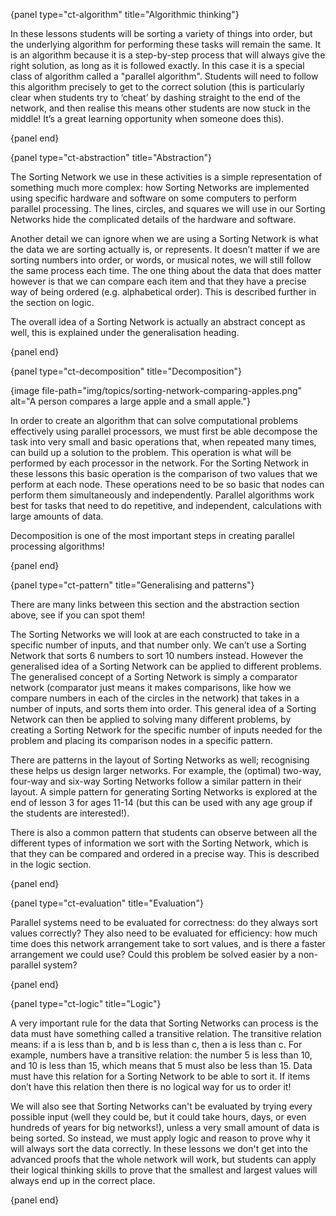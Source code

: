 {panel type="ct-algorithm" title="Algorithmic thinking"}

In these lessons students will be sorting a variety of things into order, but the underlying algorithm for performing these tasks will remain the same. It is an algorithm because it is a step-by-step process that will always give the right solution, as long as it is followed exactly. In this case it is a special class of algorithm called a "parallel algorithm". Students will need to follow this algorithm precisely to get to the correct solution (this is particularly clear when students try to ‘cheat’ by dashing straight to the end of the network, and then realise this means other students are now stuck in the middle! It’s a great learning opportunity when someone does this).

{panel end}

{panel type="ct-abstraction" title="Abstraction"}

The Sorting Network we use in these activities is a simple representation of something much more complex: how Sorting Networks are implemented using specific hardware and software on some computers to perform parallel processing. The lines, circles, and squares we will use in our Sorting Networks hide the complicated details of the hardware and software.

Another detail we can ignore when we are using a Sorting Network is what the data we are sorting actually is, or represents. It doesn’t matter if we are sorting numbers into order, or words, or musical notes, we will still follow the same process each time. The one thing about the data that does matter however is that we can compare each item and that they have a precise way of being ordered (e.g. alphabetical order). This is described further in the section on logic.

The overall idea of a Sorting Network is actually an abstract concept as well, this is explained under the generalisation heading.

{panel end}

{panel type="ct-decomposition" title="Decomposition"}

{image file-path="img/topics/sorting-network-comparing-apples.png" alt="A person compares a large apple and a small apple."}

In order to create an algorithm that can solve computational problems effectively using parallel processors, we must first be able decompose the task into very small and basic operations that, when repeated many times, can build up a solution to the problem. This operation is what will be performed by each processor in the network. For the Sorting Network in these lessons this basic operation is the comparison of two values that we perform at each node. These operations need to be so basic that nodes can perform them simultaneously and independently. Parallel algorithms work best for tasks that need to do repetitive, and independent, calculations with large amounts of data.

Decomposition is one of the most important steps in creating parallel processing algorithms!

{panel end}

{panel type="ct-pattern" title="Generalising and patterns"}

There are many links between this section and the abstraction section above, see if you can spot them!

The Sorting Networks we will look at are each constructed to take in a specific number of inputs, and that number only. We can’t use a Sorting Network that sorts 6 numbers to sort 10 numbers instead. However the generalised idea of a Sorting Network can be applied to different problems. The generalised concept of a Sorting Network is simply a comparator network (comparator just means it makes comparisons, like how we compare numbers in each of the circles in the network) that takes in a number of inputs, and sorts them into order. This general idea of a Sorting Network can then be applied to solving many different problems, by creating a Sorting Network for the specific number of inputs needed for the problem and placing its comparison nodes in a specific pattern.

There are patterns in the layout of Sorting Networks as well; recognising these helps us design larger networks. For example, the (optimal) two-way, four-way and six-way Sorting Networks follow a similar pattern in their layout. A simple pattern for generating Sorting Networks is explored at the end of lesson 3 for ages 11-14 (but this can be used with any age group if the students are interested!).

There is also a common pattern that students can observe between all the different types of information we sort with the Sorting Network, which is that they can be compared and ordered in a precise way. This is described in the logic section.

{panel end}

{panel type="ct-evaluation" title="Evaluation"}

Parallel systems need to be evaluated for correctness: do they always sort values correctly? They also need to be evaluated for efficiency: how much time does this network arrangement take to sort values, and is there a faster arrangement we could use? Could this problem be solved easier by a non-parallel system?

{panel end}

{panel type="ct-logic" title="Logic"}

A very important rule for the data that Sorting Networks can process is the data must have something called a transitive relation. The transitive relation means: if a is less than b, and b is less than c, then a is less than c. For example, numbers have a transitive relation: the number 5 is less than 10, and 10 is less than 15, which means that 5 must also be less than 15. Data must have this relation for a Sorting Network to be able to sort it. If items don’t have this relation then there is no logical way for us to order it!

We will also see that Sorting Networks can't be evaluated by trying every possible input (well they could be, but it could take hours, days, or even hundreds of years for big networks!), unless a very small amount of data is being sorted. So instead, we must apply logic and reason to prove why it will always sort the data correctly. In these lessons we don't get into the advanced proofs that the whole network will work, but students can apply their logical thinking skills to prove that the smallest and largest values will always end up in the correct place.

{panel end}
